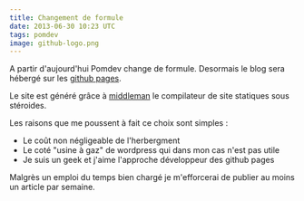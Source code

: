 ```yaml
---
title: Changement de formule
date: 2013-06-30 10:23 UTC
tags: pomdev
image: github-logo.png
---
```


A partir d'aujourd'hui Pomdev change de formule. Desormais le blog sera hébergé sur les [github pages](http://pages.github.com). 

Le site est généré grâce à [middleman](http://middlemanapp.com) le compilateur de site statiques sous stéroides.

Les raisons que me poussent à fait ce choix sont simples :
* Le coût non négligeable de l'herbergment
* Le coté "usine à gaz" de wordpress qui dans mon cas n'est pas utile
* Je suis un geek et j'aime l'approche développeur des github pages

Malgrès un emploi du temps bien chargé je m'efforcerai de publier au moins un article par semaine.